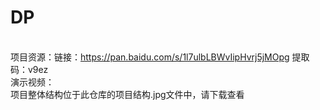 # DP
<br />项目资源：链接：https://pan.baidu.com/s/1l7ulbLBWvIipHvrj5jMOpg 
提取码：v9ez
<br />演示视频：
<br />项目整体结构位于此仓库的项目结构.jpg文件中，请下载查看
